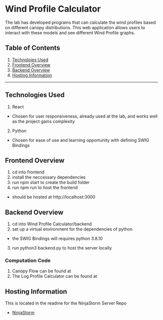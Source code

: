 # Wind Profile Calculator
The lab has developed programs that can calculate the wind profiles based on different canopy distributions. This web application allows users to interact with these models and see different Wind Profile graphs. 
## Table of Contents

1. [Technoloies Used](#technologies-used)
2. [Frontend Overview](#frontend-overview)
3. [Backend Overview](#backend-overview)
4. [Hosting Information](#hosting-information)

---

## Technologies Used 

1. React
  - Chosen for user responsiveness, already used at the lab, and works well as the project gains complexity
2. Python
  - Chosen for ease of use and learning opportunity with defining SWIG Bindings
  
## Frontend Overview

1. cd into frontend
2. install the neccessary dependencies
3. run npm start to create the build folder
4. run npm run to host the frontend
  - should be hosted at http://localhost:3000

## Backend Overview

1. cd into Wind Profile Calculator/backend
2. set up a virtual environment for the dependencies of python
  - the SWIG Bindings will requires python 3.8.10
3. run python3 backend.py to host the server locally

### Computation Code

1. Canopy Flow can be found at
2. The Log Profile Calculator can be found at 

## Hosting Information

This is located in the readme for the NinjaStorm Server Repo
- [NinjaStorm](https://github.com/firelab/NinjaStorm)
